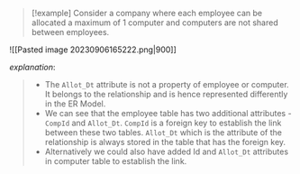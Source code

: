 >[!example] 
Consider a company where each employee can be allocated a maximum of 1 computer and computers are not shared between employees.
>
![[Pasted image 20230906165222.png|900]]
>
*explanation*:
>- The `Allot_Dt` attribute is not a property of employee or computer. It belongs to the relationship and is hence represented differently in the ER Model.
>- We can see that the employee table has two additional attributes - `CompId` and `Allot_Dt`. `CompId` is a foreign key to establish the link between these two tables. `Allot_Dt` which is the attribute of the relationship is always stored in the table that has the foreign key.
>- Alternatively we could also have added Id and `Allot_Dt` attributes in computer table to establish the link.